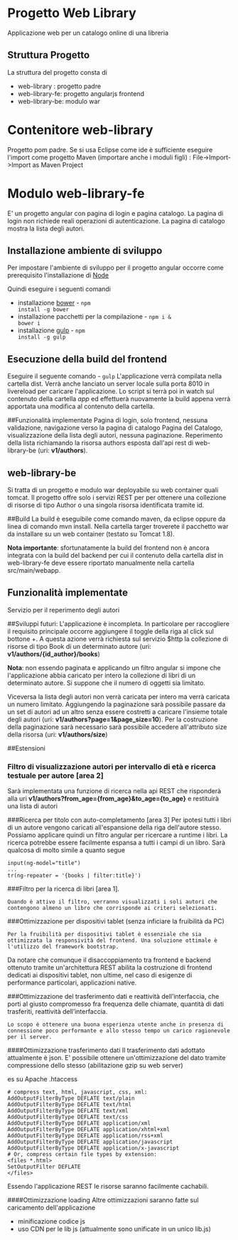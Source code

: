# Progetto Web Library
Applicazione web per un catalogo online di una libreria

## Struttura Progetto
La struttura del progetto consta di 
- web-library : progetto padre
- web-library-fe: progetto angularjs frontend
- web-library-be: modulo war

# Contenitore web-library
Progetto pom padre.
Se si usa Eclipse come ide è sufficiente eseguire l'import come progetto Maven (importare anche i moduli figli) : File->Import->Import as Maven Project

# Modulo web-library-fe
E' un progetto angular con pagina di login e pagina catalogo.
La pagina di login non richiede reali operazioni di autenticazione.
La pagina di catalogo mostra la lista degli autori.

## Installazione ambiente di sviluppo
Per impostare l'ambiente di sviluppo per il progetto angular occorre come prerequisito l'installazione di [Node](https://nodejs.org/)

Quindi eseguire i seguenti comandi
- installazione [bower](http://bower.io/) - <code>npm install -g bower</code>
- installazione pacchetti per la compilazione - <code>npm i & bower i</code>
- installazione [gulp](http://gulpjs.com/) - <code>npm install -g gulp</code>

## Esecuzione della build del frontend
Eseguire il seguente comando - <code>gulp</code>
L'applicazione verrà compilata nella cartella dist.
Verrà anche lanciato un server locale sulla porta 8010 in livereload per caricare l'applicazione.
Lo script si terrà poi in watch sul contenuto della cartella *app* ed effettuerà nuovamente la build appena verrà apportata una modifica al contenuto della cartella.

##Funzionalità implementate
Pagina di login, solo frontend, nessuna validazione, navigazione verso la pagina di catalogo
Pagina del Catalogo, visualizzazione della lista degli autori, nessuna paginazione. Reperimento della lista richiamando la risorsa authors esposta dall'api rest di web-library-be (uri: **v1/authors**).

## web-library-be
Si tratta di un progetto e modulo war deployabile su web container quali tomcat. Il progetto offre solo i servizi REST per per ottenere una collezione di risorse di tipo Author o una singola risorsa identificata tramite id.

##Build
La build è eseguibile come comando maven, da eclipse oppure da linea di comando mvn install. Nella cartella targer troverete il pacchetto war da installare su un web container (testato su Tomcat 1.8).

**Nota importante**: sfortunatamente la build del frontend non è ancora integrata con la build del backend per cui il contenuto della cartella *dist* in web-library-fe deve essere riportato manualmente nella cartella src/main/webapp.

## Funzionalità implementate
Servizio per il reperimento degli autori

##Sviluppi futuri:
L'applicazione è incompleta.
In particolare per raccogliere il requisito principale occorre aggiungere il toggle della riga al click sul bottone +.
A questa azione verrà richiesta sul servizio $http la collezione di risorse di tipo Book di un determinato autore (uri: **v1/authors/{id_author}/books**)


**Nota**: non essendo paginata e applicando un filtro angular si impone che l'applicazione abbia caricato per intero la collezione di libri di un determinato autore. Si suppone che il numero di oggetti sia limitato.

Viceversa la lista degli autori non verrà caricata per intero ma verrà caricata un numero limitato. Aggiungendo la paginazione sarà possibile passare da un set di autori ad un altro senza essere costretti a caricare l'insieme totale degli autori (uri: **v1/authors?page=1&page_size=10**). Per la costruzione della paginazione sarà necessario sarà possibile accedere all'attributo size della risorsa (uri: **v1/authors/size**)

##Estensioni
### Filtro di visualizzazione autori per intervallo di età e ricerca testuale per autore [area 2]
Sarà implementata una funzione di ricerca nella api REST che risponderà alla uri **v1/authors?from_age={from_age}&to_age={to_age}** e restituirà una lista di autori

###Ricerca per titolo con auto-completamento [area 3]
Per ipotesi tutti i libri di un autore vengono caricati all'espansione della riga dell'autore stesso. Possiamo applicare quindi un filtro angular per ricercare a runtime i libri. La ricerca potrebbe essere facilmente espansa a tutti i campi di un libro.
Sarà qualcosa di molto simile a quanto segue

    input(ng-model="title")
    ...
    tr(ng-repeater = '{books | filter:title}')

###Filtro per la ricerca di libri [area 1].

    Quando è attivo il filtro, verranno visualizzati i soli autori che contengono almeno un libro che corrisponde ai criteri selezionati.

###Ottimizzazione per dispositivi tablet (senza inficiare la fruibilità da PC)

    Per la fruibilità per dispositivi tablet è essenziale che sia ottimizzata la responsività del frontend. Una soluzione ottimale è l'utilizzo del framework bootstrap. 

Da notare che comunque il disaccoppiamento tra frontend e backend ottenuto tramite un'architettura REST abilita la costruzione di frontend dedicati ai dispositivi tablet, non ultime, nel caso di esigenze di performance particolari, applicazioni native.

###Ottimizzazione del trasferimento dati e reattività dell’interfaccia, che porti al giusto compromesso fra frequenza delle chiamate, quantità di dati trasferiti, reattività dell’interfaccia. 

    Lo scopo è ottenere una buona esperienza utente anche in presenza di connessione poco performante e allo stesso tempo un carico ragionevole per il server.

####Ottimizzazione trasferimento dati
Il trasferimento dati adottato attualmente è json. E' possibile ottenere un'ottimizzazione del dato tramite compressione dello stesso (abilitazione gzip su web server)

es su Apache .htaccess

    # compress text, html, javascript, css, xml:
    AddOutputFilterByType DEFLATE text/plain
    AddOutputFilterByType DEFLATE text/html
    AddOutputFilterByType DEFLATE text/xml
    AddOutputFilterByType DEFLATE text/css
    AddOutputFilterByType DEFLATE application/xml
    AddOutputFilterByType DEFLATE application/xhtml+xml
    AddOutputFilterByType DEFLATE application/rss+xml
    AddOutputFilterByType DEFLATE application/javascript
    AddOutputFilterByType DEFLATE application/x-javascript
    # Or, compress certain file types by extension:
    <files *.html>
    SetOutputFilter DEFLATE
    </files>

Essendo l'applicazione REST le risorse saranno facilmente cachabili.

####Ottimizzazione loading
Altre ottimizzazioni saranno fatte sul caricamento dell'applicazione
- minificazione codice js
- uso CDN per le lib js (attualmente sono unificate in un unico lib.js)

